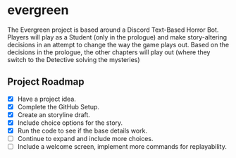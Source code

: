 # evergreen

The Evergreen project is based around a Discord Text-Based Horror Bot. Players will play as a Student (only in the prologue) and make story-altering decisions in an attempt to change the way the game plays out. Based on the decisions in the prologue, the other chapters will play out (where they switch to the Detective solving the mysteries)

## Project Roadmap

- [x] Have a project idea.
- [x] Complete the GitHub Setup.
- [x] Create an storyline draft.
- [x] Include choice options for the story.
- [x] Run the code to see if the base details work.
- [ ] Continue to expand and include more choices.
- [ ] Include a welcome screen, implement more commands for replayability.
